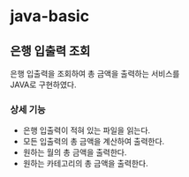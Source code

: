 # java-basic

## 은행 입출력 조회
은행 입출력을 조회하여 총 금액을 출력하는 서비스를<br>
JAVA로 구현하였다.

### 상세 기능
- 은행 입출력이 적혀 있는 파일을 읽는다.
- 모든 입출력의 총 금액을 계산하여 출력한다.
- 원하는 월의 총 금액을 출력한다.
- 원하는 카테고리의 총 금액을 출력한다.
